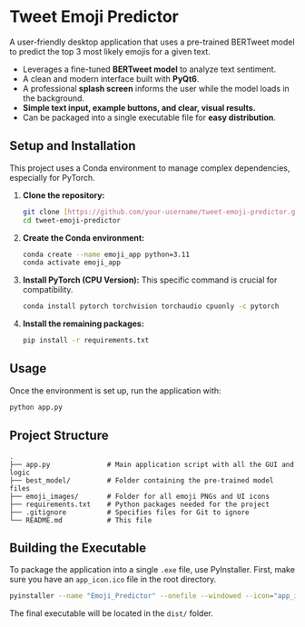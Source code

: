 # Tweet Emoji Predictor

A user-friendly desktop application that uses a pre-trained BERTweet model to predict the top 3 most likely emojis for a given text.

-   Leverages a fine-tuned **BERTweet model** to analyze text sentiment.
-   A clean and modern interface built with **PyQt6**.
-   A professional **splash screen** informs the user while the model loads in the background.
-   **Simple text input, example buttons, and clear, visual results.**
-   Can be packaged into a single executable file for **easy distribution**.

## Setup and Installation

This project uses a Conda environment to manage complex dependencies, especially for PyTorch.

1.  **Clone the repository:**
    ```bash
    git clone [https://github.com/your-username/tweet-emoji-predictor.git](https://github.com/your-username/tweet-emoji-predictor.git)
    cd tweet-emoji-predictor
    ```

2.  **Create the Conda environment:**
    ```bash
    conda create --name emoji_app python=3.11
    conda activate emoji_app
    ```

3.  **Install PyTorch (CPU Version):**
    This specific command is crucial for compatibility.
    ```bash
    conda install pytorch torchvision torchaudio cpuonly -c pytorch
    ```

4.  **Install the remaining packages:**
    ```bash
    pip install -r requirements.txt
    ```

## Usage

Once the environment is set up, run the application with:
```bash
python app.py
```

## Project Structure

```
.
├── app.py              # Main application script with all the GUI and logic
├── best_model/         # Folder containing the pre-trained model files
├── emoji_images/       # Folder for all emoji PNGs and UI icons
├── requirements.txt    # Python packages needed for the project
├── .gitignore          # Specifies files for Git to ignore
└── README.md           # This file
```

## Building the Executable

To package the application into a single `.exe` file, use PyInstaller. First, make sure you have an `app_icon.ico` file in the root directory.

```bash
pyinstaller --name "Emoji_Predictor" --onefile --windowed --icon="app_icon.ico" --add-data "best_model;best_model" --add-data "emoji_images;emoji_images" app.py
```
The final executable will be located in the `dist/` folder.
